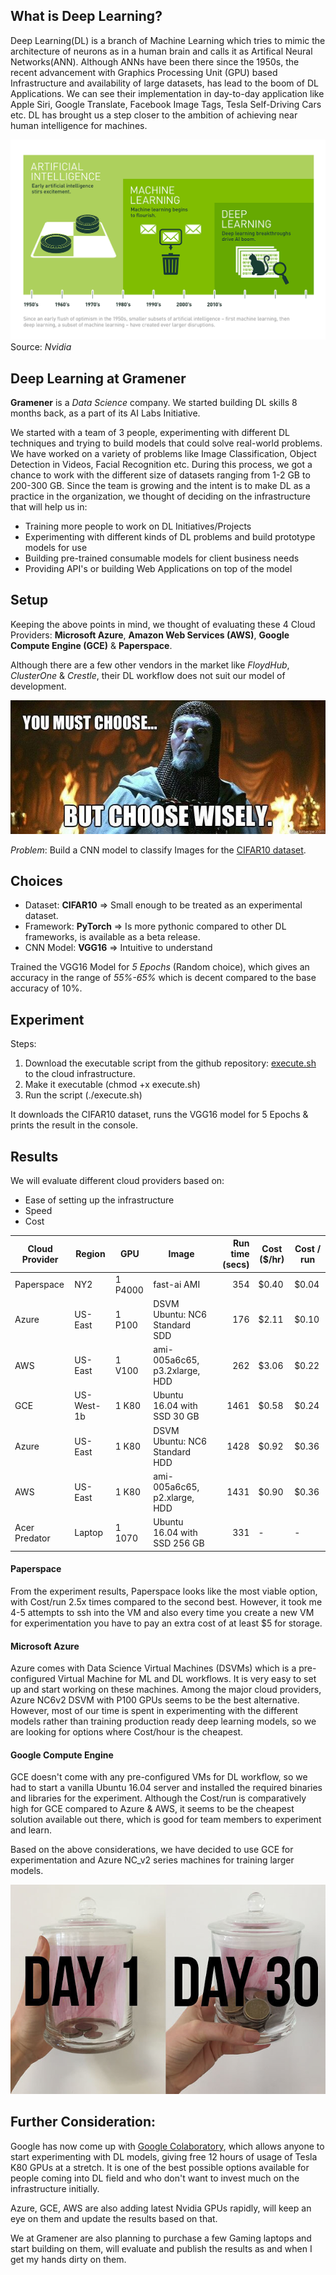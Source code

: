 ## What is Deep Learning?

Deep Learning(DL) is a branch of Machine Learning which tries to mimic the architecture of neurons as in a human brain and
calls it as Artifical Neural Networks(ANN). Although ANNs have been there since the 1950s, the recent advancement with Graphics Processing Unit (GPU) based Infrastructure and availability of large datasets, has lead to the boom of DL Applications. We can see their implementation in day-to-day application like Apple Siri, Google Translate, Facebook Image Tags, Tesla Self-Driving Cars etc. DL has brought us a step closer to the ambition of achieving near human intelligence for machines.

![Deep Learning](imgs/one.png)
Source: *Nvidia*

## Deep Learning at Gramener

**Gramener** is a *Data Science* company. We started building DL skills 8 months back,
as a part of its AI Labs Initiative.

We started with a team of 3 people, experimenting with different DL techniques and trying to build
models that could solve real-world problems. We have worked on a variety of problems like Image Classification, Object Detection in Videos, Facial Recognition etc. During this process, we got a chance to work with the different size of datasets ranging from 1-2 GB to 200-300 GB. Since the team is growing and the intent is to make DL as a practice in the organization, we thought of deciding on the infrastructure that will help us in:
- Training more people to work on DL Initiatives/Projects
- Experimenting with different kinds of DL problems and build prototype models for use
- Building pre-trained consumable models for client business needs
- Providing API's or building Web Applications on top of the model


## Setup

Keeping the above points in mind, we thought of evaluating these 4 Cloud Providers:
**Microsoft Azure**, **Amazon Web Services (AWS)**, **Google Compute Engine (GCE)** & **Paperspace**.

Although there are a few other vendors in the market like *FloydHub*, *ClusterOne* & *Crestle*, their DL workflow
does not suit our model of development.

![GPU Infrastructure](imgs/two.jpeg)

*Problem*: Build a CNN model to classify Images for the [CIFAR10 dataset](https://www.cs.toronto.edu/~kriz/cifar.html).

## Choices

- Dataset: **CIFAR10** => Small enough to be treated as an experimental dataset.
- Framework: **PyTorch** => Is more pythonic compared to other DL frameworks, is available as a beta release.
- CNN Model: **VGG16** => Intuitive to understand

Trained the VGG16 Model for *5 Epochs* (Random choice), which gives an accuracy in the range of *55%-65%* which
is decent compared to the base accuracy of 10%.

## Experiment

Steps:
1. Download the executable script from the github repository: [execute.sh](https://github.com/srm-soumya/cloud-check/blob/master/execute.sh) to the cloud infrastructure.
2. Make it executable (chmod +x execute.sh)
3. Run the script (./execute.sh)

It downloads the CIFAR10 dataset, runs the VGG16 model for 5 Epochs & prints the result in the console.

## Results

We will evaluate different cloud providers based on:
- Ease of setting up the infrastructure
- Speed
- Cost

| Cloud Provider | Region     | GPU     | Image                         | Run time (secs) | Cost ($/hr) | Cost / run |
|----------------|------------|---------|-------------------------------|----------------:|-------------|------------|
| Paperspace     | NY2        | 1 P4000 | fast-ai AMI                   |             354 |       $0.40 |      $0.04 |
| Azure          | US-East    | 1 P100  | DSVM Ubuntu: NC6 Standard SDD |             176 |       $2.11 |      $0.10 |
| AWS            | US-East    | 1 V100  | ami-005a6c65, p3.2xlarge, HDD |             262 |       $3.06 |      $0.22 |
| GCE            | US-West-1b | 1 K80   | Ubuntu 16.04 with SSD 30 GB   |            1461 |       $0.58 |      $0.24 |
| Azure          | US-East    | 1 K80   | DSVM Ubuntu: NC6 Standard HDD |            1428 |       $0.92 |      $0.36 |
| AWS            | US-East    | 1 K80   | ami-005a6c65, p2.xlarge, HDD  |            1431 |       $0.90 |      $0.36 |
| Acer Predator  | Laptop     | 1 1070  | Ubuntu 16.04 with SSD 256 GB  |             331 |       -     |      -     |

#### Paperspace
From the experiment results, Paperspace looks like the most viable option, with Cost/run 2.5x times compared to the
second best. However, it took me 4-5 attempts to ssh into the VM and also every time you create a new VM for
experimentation you have to pay an extra cost of at least $5 for storage.

#### Microsoft Azure
Azure comes with Data Science Virtual Machines (DSVMs) which is a pre-configured Virtual Machine for ML and DL workflows.
It is very easy to set up and start working on these machines. Among the major cloud providers, Azure NC6v2 DSVM with P100 GPUs
seems to be the best alternative. However, most of our time is spent in experimenting with the different models rather than training
production ready deep learning models, so we are looking for options where Cost/hour is the cheapest.

#### Google Compute Engine
GCE doesn't come with any pre-configured VMs for DL workflow, so we had to start a vanilla Ubuntu 16.04 server and installed
the required binaries and libraries for the experiment. Although the Cost/run is comparatively high for GCE compared to Azure & AWS, it seems to be the cheapest solution available out there, which is good for team members to experiment and learn.

Based on the above considerations, we have decided to use GCE for experimentation and Azure NC_v2 series machines for
training larger models.

![Save Cost](imgs/three.jpg)

## Further Consideration:
Google has now come up with [Google Colaboratory](https://colab.research.google.com/), which allows anyone to start experimenting with DL models, giving free 12 hours of usage of Tesla K80 GPUs at a stretch. It is one of the best possible options available for people coming into DL field and who don't want to invest much on the infrastructure initially.

Azure, GCE, AWS are also adding latest Nvidia GPUs rapidly, will keep an eye on them and update the results based on that.

We at Gramener are also planning to purchase a few Gaming laptops and start building on them, will evaluate and publish the results as and when I get my hands dirty on them.
